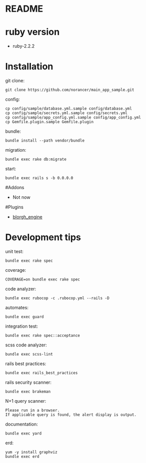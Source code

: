 README
==========

# ruby version

* ruby-2.2.2

# Installation

git clone:

    git clone https://github.com/norancer/main_app_sample.git

config:

    cp config/sample/database.yml.sample config/database.yml
    cp config/sample/secrets.yml.sample config/secrets.yml
    cp config/sample/app_config.yml.sample config/app_config.yml
    cp Gemfile.plugin.sample Gemfile.plugin

bundle:

    bundle install --path vendor/bundle

migration:

    bundle exec rake db:migrate

start:

    bundle exec rails s -b 0.0.0.0

#Addons

* Not now

#Plugins

* [blorgh_engine](https://github.com/norancer/blorgh_engine)


# Development tips

unit test:

    bundle exec rake spec

coverage:

    COVERAGE=on bundle exec rake spec

code analyzer:

    bundle exec rubocop -c .rubocop.yml --rails -D

automates:

    bundle exec guard

integration test:

    bundle exec rake spec::acceptance

scss code analyzer:

    bundle exec scss-lint

rails best practices:

    bundle exec rails_best_practices

rails security scanner:

    bundle exec brakeman

N+1 query scanner:

    Please run in a browser.  
    If applicable query is found, the alert display is output.

documentation:

    bundle exec yard

erd:

    yum -y install graphviz
    bundle exec erd

